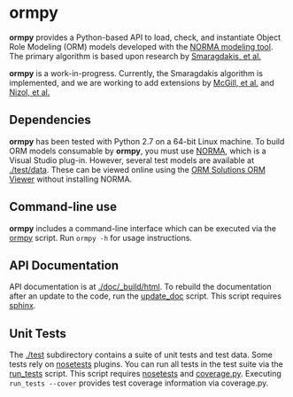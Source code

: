 # ormpy
**ormpy** provides a Python-based API to load, check, and instantiate 
Object Role Modeling (ORM) models developed with the [NORMA modeling tool](http://sourceforge.net/projects/orm/).
The primary algorithm is based upon research by [Smaragdakis, et al.](http://dl.acm.org/citation.cfm?id=1507652)

**ormpy** is a work-in-progress.  Currently, the Smaragdakis algorithm
is implemented, and we are working to add extensions by 
[McGill, et al.](http://dl.acm.org/citation.cfm?id=2001428) and [Nizol, et al.](http://dl.acm.org/citation.cfm?id=2593771)

## Dependencies
**ormpy** has been tested with Python 2.7 on a 64-bit Linux machine.  To 
build ORM models consumable by **ormpy**, you must use [NORMA](http://sourceforge.net/projects/orm/),
which is a Visual Studio plug-in.  However, several test models are available at 
[./test/data](./test/data).  These can be viewed online using the [ORM Solutions ORM Viewer](http://ormsolutions.com/tools/orm.aspx) 
without installing NORMA.

## Command-line use
**ormpy** includes a command-line interface which can be executed via the
[ormpy](./ormpy) script.  Run `ormpy -h` for usage instructions.

## API Documentation
API documentation is at [./doc/_build/html](./doc/_build/html).  To rebuild the 
documentation after an update to the code, run the [update_doc](./update_doc) 
script.  This script requires [sphinx](http://sphinx-doc.org/man/sphinx-apidoc.html).

## Unit Tests
The [./test](./test) subdirectory contains a suite of unit tests and test data.
Some tests rely on [nosetests](https://nose.readthedocs.org/en/latest/) plugins.
You can run all tests in the test suite via the [run_tests](./run_tests) script.
This script requires [nosetests](https://nose.readthedocs.org/en/latest/) and [coverage.py](http://nedbatchelder.com/code/coverage/).
Executing `run_tests --cover` provides test coverage information via coverage.py.

